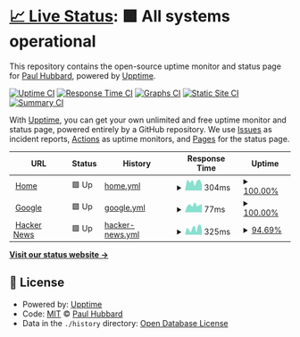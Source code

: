 # [📈 Live Status](https://fnord.phfactor.net): <!--live status--> **🟩 All systems operational**

This repository contains the open-source uptime monitor and status page for [Paul Hubbard](http://about.me/phubbard), powered by [Upptime](https://github.com/upptime/upptime).

[![Uptime CI](https://github.com/phubbard/upptime/workflows/Uptime%20CI/badge.svg)](https://github.com/phubbard/upptime/actions?query=workflow%3A%22Uptime+CI%22)
[![Response Time CI](https://github.com/phubbard/upptime/workflows/Response%20Time%20CI/badge.svg)](https://github.com/phubbard/upptime/actions?query=workflow%3A%22Response+Time+CI%22)
[![Graphs CI](https://github.com/phubbard/upptime/workflows/Graphs%20CI/badge.svg)](https://github.com/phubbard/upptime/actions?query=workflow%3A%22Graphs+CI%22)
[![Static Site CI](https://github.com/phubbard/upptime/workflows/Static%20Site%20CI/badge.svg)](https://github.com/phubbard/upptime/actions?query=workflow%3A%22Static+Site+CI%22)
[![Summary CI](https://github.com/phubbard/upptime/workflows/Summary%20CI/badge.svg)](https://github.com/phubbard/upptime/actions?query=workflow%3A%22Summary+CI%22)

With [Upptime](https://upptime.js.org), you can get your own unlimited and free uptime monitor and status page, powered entirely by a GitHub repository. We use [Issues](https://github.com/phubbard/upptime/issues) as incident reports, [Actions](https://github.com/phubbard/upptime/actions) as uptime monitors, and [Pages](https://fnord.phfactor.net) for the status page.

<!--start: status pages-->
<!-- This summary is generated by Upptime (https://github.com/upptime/upptime) -->
<!-- Do not edit this manually, your changes will be overwritten -->
<!-- prettier-ignore -->
| URL | Status | History | Response Time | Uptime |
| --- | ------ | ------- | ------------- | ------ |
| <img alt="" src="https://favicons.githubusercontent.com/www.phfactor.net" height="13"> [Home](https://www.phfactor.net) | 🟩 Up | [home.yml](https://github.com/phubbard/upptime/commits/HEAD/history/home.yml) | <details><summary><img alt="Response time graph" src="./graphs/home/response-time-week.png" height="20"> 304ms</summary><br><a href="https://fnord.phfactor.net/history/home"><img alt="Response time 263" src="https://img.shields.io/endpoint?url=https%3A%2F%2Fraw.githubusercontent.com%2Fphubbard%2Fupptime%2FHEAD%2Fapi%2Fhome%2Fresponse-time.json"></a><br><a href="https://fnord.phfactor.net/history/home"><img alt="24-hour response time 214" src="https://img.shields.io/endpoint?url=https%3A%2F%2Fraw.githubusercontent.com%2Fphubbard%2Fupptime%2FHEAD%2Fapi%2Fhome%2Fresponse-time-day.json"></a><br><a href="https://fnord.phfactor.net/history/home"><img alt="7-day response time 304" src="https://img.shields.io/endpoint?url=https%3A%2F%2Fraw.githubusercontent.com%2Fphubbard%2Fupptime%2FHEAD%2Fapi%2Fhome%2Fresponse-time-week.json"></a><br><a href="https://fnord.phfactor.net/history/home"><img alt="30-day response time 253" src="https://img.shields.io/endpoint?url=https%3A%2F%2Fraw.githubusercontent.com%2Fphubbard%2Fupptime%2FHEAD%2Fapi%2Fhome%2Fresponse-time-month.json"></a><br><a href="https://fnord.phfactor.net/history/home"><img alt="1-year response time 263" src="https://img.shields.io/endpoint?url=https%3A%2F%2Fraw.githubusercontent.com%2Fphubbard%2Fupptime%2FHEAD%2Fapi%2Fhome%2Fresponse-time-year.json"></a></details> | <details><summary><a href="https://fnord.phfactor.net/history/home">100.00%</a></summary><a href="https://fnord.phfactor.net/history/home"><img alt="All-time uptime 99.78%" src="https://img.shields.io/endpoint?url=https%3A%2F%2Fraw.githubusercontent.com%2Fphubbard%2Fupptime%2FHEAD%2Fapi%2Fhome%2Fuptime.json"></a><br><a href="https://fnord.phfactor.net/history/home"><img alt="24-hour uptime 100.00%" src="https://img.shields.io/endpoint?url=https%3A%2F%2Fraw.githubusercontent.com%2Fphubbard%2Fupptime%2FHEAD%2Fapi%2Fhome%2Fuptime-day.json"></a><br><a href="https://fnord.phfactor.net/history/home"><img alt="7-day uptime 100.00%" src="https://img.shields.io/endpoint?url=https%3A%2F%2Fraw.githubusercontent.com%2Fphubbard%2Fupptime%2FHEAD%2Fapi%2Fhome%2Fuptime-week.json"></a><br><a href="https://fnord.phfactor.net/history/home"><img alt="30-day uptime 99.66%" src="https://img.shields.io/endpoint?url=https%3A%2F%2Fraw.githubusercontent.com%2Fphubbard%2Fupptime%2FHEAD%2Fapi%2Fhome%2Fuptime-month.json"></a><br><a href="https://fnord.phfactor.net/history/home"><img alt="1-year uptime 99.78%" src="https://img.shields.io/endpoint?url=https%3A%2F%2Fraw.githubusercontent.com%2Fphubbard%2Fupptime%2FHEAD%2Fapi%2Fhome%2Fuptime-year.json"></a></details>
| <img alt="" src="https://favicons.githubusercontent.com/www.google.com" height="13"> [Google](https://www.google.com) | 🟩 Up | [google.yml](https://github.com/phubbard/upptime/commits/HEAD/history/google.yml) | <details><summary><img alt="Response time graph" src="./graphs/google/response-time-week.png" height="20"> 77ms</summary><br><a href="https://fnord.phfactor.net/history/google"><img alt="Response time 85" src="https://img.shields.io/endpoint?url=https%3A%2F%2Fraw.githubusercontent.com%2Fphubbard%2Fupptime%2FHEAD%2Fapi%2Fgoogle%2Fresponse-time.json"></a><br><a href="https://fnord.phfactor.net/history/google"><img alt="24-hour response time 87" src="https://img.shields.io/endpoint?url=https%3A%2F%2Fraw.githubusercontent.com%2Fphubbard%2Fupptime%2FHEAD%2Fapi%2Fgoogle%2Fresponse-time-day.json"></a><br><a href="https://fnord.phfactor.net/history/google"><img alt="7-day response time 77" src="https://img.shields.io/endpoint?url=https%3A%2F%2Fraw.githubusercontent.com%2Fphubbard%2Fupptime%2FHEAD%2Fapi%2Fgoogle%2Fresponse-time-week.json"></a><br><a href="https://fnord.phfactor.net/history/google"><img alt="30-day response time 83" src="https://img.shields.io/endpoint?url=https%3A%2F%2Fraw.githubusercontent.com%2Fphubbard%2Fupptime%2FHEAD%2Fapi%2Fgoogle%2Fresponse-time-month.json"></a><br><a href="https://fnord.phfactor.net/history/google"><img alt="1-year response time 85" src="https://img.shields.io/endpoint?url=https%3A%2F%2Fraw.githubusercontent.com%2Fphubbard%2Fupptime%2FHEAD%2Fapi%2Fgoogle%2Fresponse-time-year.json"></a></details> | <details><summary><a href="https://fnord.phfactor.net/history/google">100.00%</a></summary><a href="https://fnord.phfactor.net/history/google"><img alt="All-time uptime 100.00%" src="https://img.shields.io/endpoint?url=https%3A%2F%2Fraw.githubusercontent.com%2Fphubbard%2Fupptime%2FHEAD%2Fapi%2Fgoogle%2Fuptime.json"></a><br><a href="https://fnord.phfactor.net/history/google"><img alt="24-hour uptime 100.00%" src="https://img.shields.io/endpoint?url=https%3A%2F%2Fraw.githubusercontent.com%2Fphubbard%2Fupptime%2FHEAD%2Fapi%2Fgoogle%2Fuptime-day.json"></a><br><a href="https://fnord.phfactor.net/history/google"><img alt="7-day uptime 100.00%" src="https://img.shields.io/endpoint?url=https%3A%2F%2Fraw.githubusercontent.com%2Fphubbard%2Fupptime%2FHEAD%2Fapi%2Fgoogle%2Fuptime-week.json"></a><br><a href="https://fnord.phfactor.net/history/google"><img alt="30-day uptime 100.00%" src="https://img.shields.io/endpoint?url=https%3A%2F%2Fraw.githubusercontent.com%2Fphubbard%2Fupptime%2FHEAD%2Fapi%2Fgoogle%2Fuptime-month.json"></a><br><a href="https://fnord.phfactor.net/history/google"><img alt="1-year uptime 100.00%" src="https://img.shields.io/endpoint?url=https%3A%2F%2Fraw.githubusercontent.com%2Fphubbard%2Fupptime%2FHEAD%2Fapi%2Fgoogle%2Fuptime-year.json"></a></details>
| <img alt="" src="https://favicons.githubusercontent.com/news.ycombinator.com" height="13"> [Hacker News](https://news.ycombinator.com) | 🟩 Up | [hacker-news.yml](https://github.com/phubbard/upptime/commits/HEAD/history/hacker-news.yml) | <details><summary><img alt="Response time graph" src="./graphs/hacker-news/response-time-week.png" height="20"> 325ms</summary><br><a href="https://fnord.phfactor.net/history/hacker-news"><img alt="Response time 282" src="https://img.shields.io/endpoint?url=https%3A%2F%2Fraw.githubusercontent.com%2Fphubbard%2Fupptime%2FHEAD%2Fapi%2Fhacker-news%2Fresponse-time.json"></a><br><a href="https://fnord.phfactor.net/history/hacker-news"><img alt="24-hour response time 248" src="https://img.shields.io/endpoint?url=https%3A%2F%2Fraw.githubusercontent.com%2Fphubbard%2Fupptime%2FHEAD%2Fapi%2Fhacker-news%2Fresponse-time-day.json"></a><br><a href="https://fnord.phfactor.net/history/hacker-news"><img alt="7-day response time 325" src="https://img.shields.io/endpoint?url=https%3A%2F%2Fraw.githubusercontent.com%2Fphubbard%2Fupptime%2FHEAD%2Fapi%2Fhacker-news%2Fresponse-time-week.json"></a><br><a href="https://fnord.phfactor.net/history/hacker-news"><img alt="30-day response time 298" src="https://img.shields.io/endpoint?url=https%3A%2F%2Fraw.githubusercontent.com%2Fphubbard%2Fupptime%2FHEAD%2Fapi%2Fhacker-news%2Fresponse-time-month.json"></a><br><a href="https://fnord.phfactor.net/history/hacker-news"><img alt="1-year response time 282" src="https://img.shields.io/endpoint?url=https%3A%2F%2Fraw.githubusercontent.com%2Fphubbard%2Fupptime%2FHEAD%2Fapi%2Fhacker-news%2Fresponse-time-year.json"></a></details> | <details><summary><a href="https://fnord.phfactor.net/history/hacker-news">94.69%</a></summary><a href="https://fnord.phfactor.net/history/hacker-news"><img alt="All-time uptime 99.95%" src="https://img.shields.io/endpoint?url=https%3A%2F%2Fraw.githubusercontent.com%2Fphubbard%2Fupptime%2FHEAD%2Fapi%2Fhacker-news%2Fuptime.json"></a><br><a href="https://fnord.phfactor.net/history/hacker-news"><img alt="24-hour uptime 100.00%" src="https://img.shields.io/endpoint?url=https%3A%2F%2Fraw.githubusercontent.com%2Fphubbard%2Fupptime%2FHEAD%2Fapi%2Fhacker-news%2Fuptime-day.json"></a><br><a href="https://fnord.phfactor.net/history/hacker-news"><img alt="7-day uptime 94.69%" src="https://img.shields.io/endpoint?url=https%3A%2F%2Fraw.githubusercontent.com%2Fphubbard%2Fupptime%2FHEAD%2Fapi%2Fhacker-news%2Fuptime-week.json"></a><br><a href="https://fnord.phfactor.net/history/hacker-news"><img alt="30-day uptime 98.78%" src="https://img.shields.io/endpoint?url=https%3A%2F%2Fraw.githubusercontent.com%2Fphubbard%2Fupptime%2FHEAD%2Fapi%2Fhacker-news%2Fuptime-month.json"></a><br><a href="https://fnord.phfactor.net/history/hacker-news"><img alt="1-year uptime 99.90%" src="https://img.shields.io/endpoint?url=https%3A%2F%2Fraw.githubusercontent.com%2Fphubbard%2Fupptime%2FHEAD%2Fapi%2Fhacker-news%2Fuptime-year.json"></a></details>

<!--end: status pages-->

[**Visit our status website →**](https://fnord.phfactor.net)

## 📄 License

- Powered by: [Upptime](https://github.com/upptime/upptime)
- Code: [MIT](./LICENSE) © [Paul Hubbard](http://about.me/phubbard)
- Data in the `./history` directory: [Open Database License](https://opendatacommons.org/licenses/odbl/1-0/)
